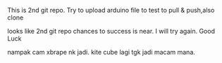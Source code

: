 This is 2nd git repo. Try to upload arduino file to test to pull & push,also clone

looks like 2nd git repo chances to success is near. I will try again. Good Luck

nampak cam xbrape nk jadi. kite cube lagi tgk jadi macam mana.
